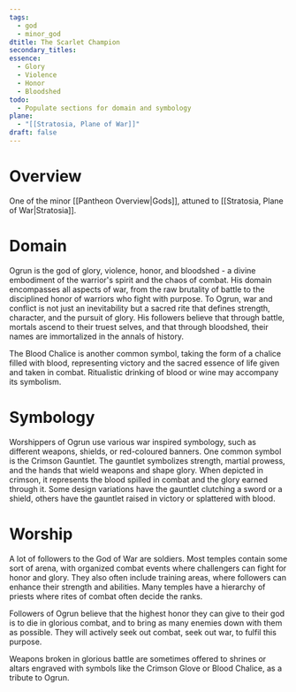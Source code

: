 ```yaml
---
tags:
  - god
  - minor_god
dtitle: The Scarlet Champion
secondary_titles: 
essence:
  - Glory
  - Violence
  - Honor
  - Bloodshed
todo:
  - Populate sections for domain and symbology
plane:
  - "[[Stratosia, Plane of War]]"
draft: false
---
```

# Overview
One of the minor [[Pantheon Overview|Gods]], attuned to [[Stratosia, Plane of War|Stratosia]].
# Domain
Ogrun is the god of glory, violence, honor, and bloodshed - a divine embodiment of the warrior's spirit and the chaos of combat. His domain encompasses all aspects of war, from the raw brutality of battle to the disciplined honor of warriors who fight with purpose. To Ogrun, war and conflict is not just an inevitability but a sacred rite that defines strength, character, and the pursuit of glory. His followers believe that through battle, mortals ascend to their truest selves, and that through bloodshed, their names are immortalized in the annals of history.

The Blood Chalice is another common symbol, taking the form of a chalice filled with blood, representing victory and the sacred essence of life given and taken in combat. Ritualistic drinking of blood or wine may accompany its symbolism.
# Symbology
Worshippers of Ogrun use various war inspired symbology, such as different weapons, shields, or red-coloured banners. One common symbol is the Crimson Gauntlet. The gauntlet symbolizes strength, martial prowess, and the hands that wield weapons and shape glory. When depicted in crimson, it represents the blood spilled in combat and the glory earned through it. Some design variations have the gauntlet clutching a sword or a shield, others have the gauntlet raised in victory or splattered with blood.
# Worship
A lot of followers to the God of War are soldiers. Most temples contain some sort of arena, with organized combat events where challengers can fight for honor and glory. They also often include training areas, where followers can enhance their strength and abilities. Many temples have a hierarchy of priests where rites of combat often decide the ranks.

Followers of Ogrun believe that the highest honor they can give to their god is to die in glorious combat, and to bring as many enemies down with them as possible. They will actively seek out combat, seek out war, to fulfil this purpose.

Weapons broken in glorious battle are sometimes offered to shrines or altars engraved with symbols like the Crimson Glove or Blood Chalice, as a tribute to Ogrun.